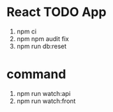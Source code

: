 # React TODO App
1. npm ci
2. npm npm audit fix
3. npm run db:reset

# command
1. npm run watch:api
2. npm run watch:front
